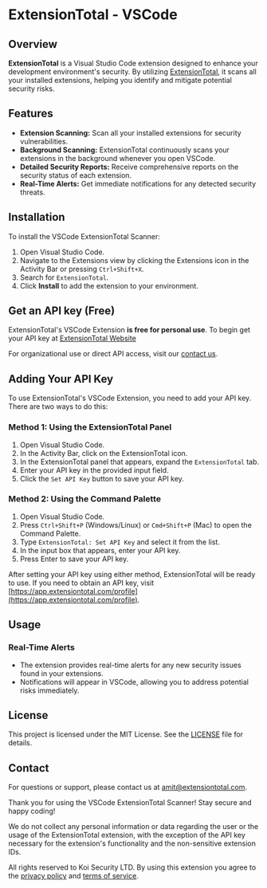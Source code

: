 # ExtensionTotal - VSCode

## Overview

**ExtensionTotal** is a Visual Studio Code extension designed to enhance your development environment's security. By utilizing [ExtensionTotal](https://extensiontotal.com), it scans all your installed extensions, helping you identify and mitigate potential security risks.

## Features

- **Extension Scanning:** Scan all your installed extensions for security vulnerabilities.
- **Background Scanning:** ExtensionTotal continuously scans your extensions in the background whenever you open VSCode.
- **Detailed Security Reports:** Receive comprehensive reports on the security status of each extension.
- **Real-Time Alerts:** Get immediate notifications for any detected security threats.

## Installation

To install the VSCode ExtensionTotal Scanner:

1. Open Visual Studio Code.
2. Navigate to the Extensions view by clicking the Extensions icon in the Activity Bar or pressing `Ctrl+Shift+X`.
3. Search for `ExtensionTotal`.
4. Click **Install** to add the extension to your environment.

## Get an API key (Free)

ExtensionTotal's VSCode Extension **is free for personal use**. To begin get your API key at [ExtensionTotal Website](https://app.extensiontotal.com/profile)

For organizational use or direct API access, visit our [contact us](https://x.extensiontotal.com/form/92334a41-fb8d-44d1-96f1-17bd15258d34?source=vscode_extension).

## Adding Your API Key

To use ExtensionTotal's VSCode Extension, you need to add your API key. There are two ways to do this:

### Method 1: Using the ExtensionTotal Panel

1. Open Visual Studio Code.
2. In the Activity Bar, click on the ExtensionTotal icon.
3. In the ExtensionTotal panel that appears, expand the `ExtensionTotal` tab.
4. Enter your API key in the provided input field.
5. Click the `Set API Key` button to save your API key.

### Method 2: Using the Command Palette

1. Open Visual Studio Code.
2. Press `Ctrl+Shift+P` (Windows/Linux) or `Cmd+Shift+P` (Mac) to open the Command Palette.
3. Type `ExtensionTotal: Set API Key` and select it from the list.
4. In the input box that appears, enter your API key.
5. Press Enter to save your API key.

After setting your API key using either method, ExtensionTotal will be ready to use. If you need to obtain an API key, visit [https://app.extensiontotal.com/profile](https://app.extensiontotal.com/profile).

## Usage

### Real-Time Alerts

- The extension provides real-time alerts for any new security issues found in your extensions.
- Notifications will appear in VSCode, allowing you to address potential risks immediately.

## License

This project is licensed under the MIT License. See the [LICENSE](LICENSE) file for details.

## Contact

For questions or support, please contact us at [amit@extensiontotal.com](mailto:amit@extensiontotal.com).

Thank you for using the VSCode ExtensionTotal Scanner! Stay secure and happy coding!

We do not collect any personal information or data regarding the user or the usage of the ExtensionTotal extension, with the exception of the API key necessary for the extension's functionality and the non-sensitive extension IDs. 

All rights reserved to Koi Security LTD. By using this extension you agree to the [privacy policy](https://www.extensiontotal.com/privacy-policy) and [terms of service](https://www.extensiontotal.com/terms-of-service).
